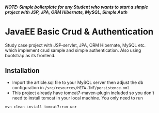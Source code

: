 ***NOTE: Simple boilerplate for any Student who wants to start a simple project with JSP, JPA, ORM Hibernate, MySQL, Simple Auth***

# JavaEE Basic Crud & Authentication
Study case project with JSP-servlet, JPA, ORM Hibernate, MySQL etc. which implement crud sample and simple authentication. Also using bootstrap as its frontend.

## Installation
- Import the article.sql file to your MySQL server then adjust the db configuration in `/src/resources/META-INF/persistence.xml`
- This project already have tomcat7-maven-plugin included so you don't need to install tomcat in your local machine. You only need to run
```
mvn clean install tomcat7:run-war
```







